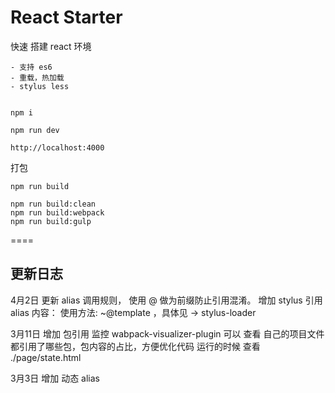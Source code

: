 # React Starter

快速 搭建 react 环境

    - 支持 es6
    - 重载，热加载
    - stylus less
    

    npm i

    npm run dev

    http://localhost:4000


打包

	npm run build

	npm run build:clean
	npm run build:webpack
	npm run build:gulp


====

## 更新日志

4月2日 
    更新 alias 调用规则， 使用 @ 做为前缀防止引用混淆。
    增加 stylus 引用 alias 内容： 使用方法: ~@template ，具体见 → stylus-loader 


3月11日
    增加 包引用 监控 wabpack-visualizer-plugin
    可以 查看 自己的项目文件都引用了哪些包，包内容的占比，方便优化代码
    运行的时候 查看 ./page/state.html

3月3日 
    增加 动态 alias